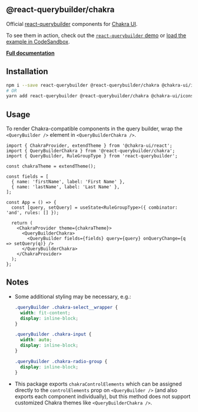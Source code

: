 ## @react-querybuilder/chakra

Official [react-querybuilder](https://npmjs.com/package/react-querybuilder) components for [Chakra UI](https://chakra-ui.com/).

To see them in action, check out the [`react-querybuilder` demo](https://react-querybuilder.js.org/demo/chakra) or [load the example in CodeSandbox](https://codesandbox.io/s/github/react-querybuilder/react-querybuilder/tree/main/examples/chakra).

**[Full documentation](https://react-querybuilder.js.org/)**

## Installation

```bash
npm i --save react-querybuilder @react-querybuilder/chakra @chakra-ui/icons @chakra-ui/react @chakra-ui/system @emotion/react @emotion/styled framer-motion
# OR
yarn add react-querybuilder @react-querybuilder/chakra @chakra-ui/icons @chakra-ui/react @chakra-ui/system @emotion/react @emotion/styled framer-motion
```

## Usage

To render Chakra-compatible components in the query builder, wrap the `<QueryBuilder />` element in `<QueryBuilderChakra />`.

```tsx
import { ChakraProvider, extendTheme } from '@chakra-ui/react';
import { QueryBuilderChakra } from '@react-querybuilder/chakra';
import { QueryBuilder, RuleGroupType } from 'react-querybuilder';

const chakraTheme = extendTheme();

const fields = [
  { name: 'firstName', label: 'First Name' },
  { name: 'lastName', label: 'Last Name' },
];

const App = () => {
  const [query, setQuery] = useState<RuleGroupType>({ combinator: 'and', rules: [] });

  return (
    <ChakraProvider theme={chakraTheme}>
      <QueryBuilderChakra>
        <QueryBuilder fields={fields} query={query} onQueryChange={q => setQuery(q)} />
      </QueryBuilderChakra>
    </ChakraProvider>
  );
};
```

## Notes

- Some additional styling may be necessary, e.g.:

  ```css
  .queryBuilder .chakra-select__wrapper {
    width: fit-content;
    display: inline-block;
  }

  .queryBuilder .chakra-input {
    width: auto;
    display: inline-block;
  }

  .queryBuilder .chakra-radio-group {
    display: inline-block;
  }
  ```

- This package exports `chakraControlElements` which can be assigned directly to the `controlElements` prop on `<QueryBuilder />` (and also exports each component individually), but this method does not support customized Chakra themes like `<QueryBuilderChakra />`.

